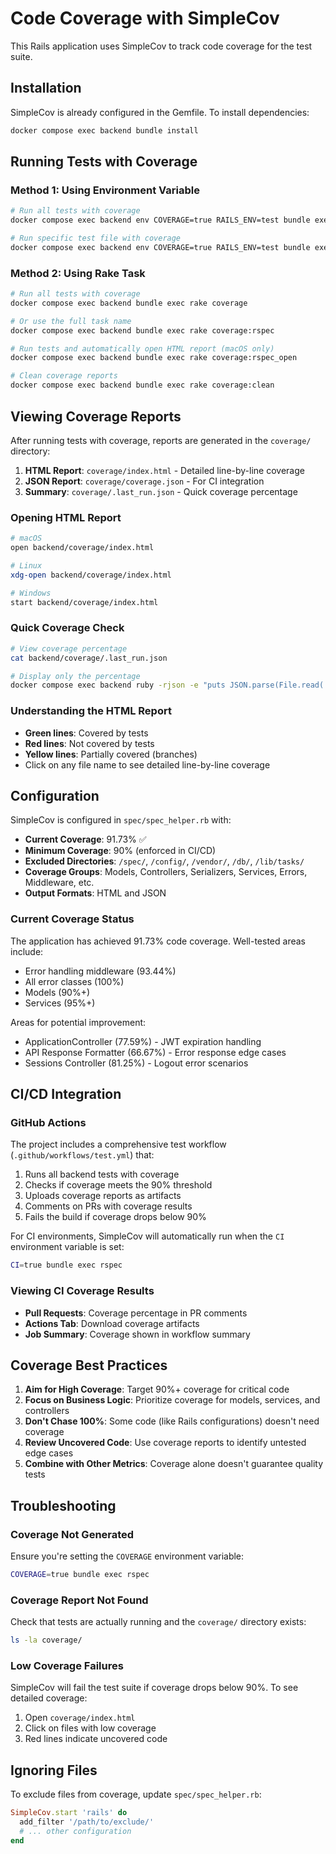 # Code Coverage with SimpleCov

This Rails application uses SimpleCov to track code coverage for the test suite.

## Installation

SimpleCov is already configured in the Gemfile. To install dependencies:

```bash
docker compose exec backend bundle install
```

## Running Tests with Coverage

### Method 1: Using Environment Variable

```bash
# Run all tests with coverage
docker compose exec backend env COVERAGE=true RAILS_ENV=test bundle exec rspec

# Run specific test file with coverage
docker compose exec backend env COVERAGE=true RAILS_ENV=test bundle exec rspec spec/models/todo_spec.rb
```

### Method 2: Using Rake Task

```bash
# Run all tests with coverage
docker compose exec backend bundle exec rake coverage

# Or use the full task name
docker compose exec backend bundle exec rake coverage:rspec

# Run tests and automatically open HTML report (macOS only)
docker compose exec backend bundle exec rake coverage:rspec_open

# Clean coverage reports
docker compose exec backend bundle exec rake coverage:clean
```

## Viewing Coverage Reports

After running tests with coverage, reports are generated in the `coverage/` directory:

1. **HTML Report**: `coverage/index.html` - Detailed line-by-line coverage
2. **JSON Report**: `coverage/coverage.json` - For CI integration
3. **Summary**: `coverage/.last_run.json` - Quick coverage percentage

### Opening HTML Report

```bash
# macOS
open backend/coverage/index.html

# Linux
xdg-open backend/coverage/index.html

# Windows
start backend/coverage/index.html
```

### Quick Coverage Check

```bash
# View coverage percentage
cat backend/coverage/.last_run.json

# Display only the percentage
docker compose exec backend ruby -rjson -e "puts JSON.parse(File.read('coverage/.last_run.json'))['result']['line'].to_s + '%'"
```

### Understanding the HTML Report

- **Green lines**: Covered by tests
- **Red lines**: Not covered by tests  
- **Yellow lines**: Partially covered (branches)
- Click on any file name to see detailed line-by-line coverage

## Configuration

SimpleCov is configured in `spec/spec_helper.rb` with:

- **Current Coverage**: 91.73% ✅
- **Minimum Coverage**: 90% (enforced in CI/CD)
- **Excluded Directories**: `/spec/`, `/config/`, `/vendor/`, `/db/`, `/lib/tasks/`
- **Coverage Groups**: Models, Controllers, Serializers, Services, Errors, Middleware, etc.
- **Output Formats**: HTML and JSON

### Current Coverage Status

The application has achieved 91.73% code coverage. Well-tested areas include:
- Error handling middleware (93.44%)
- All error classes (100%)
- Models (90%+)
- Services (95%+)

Areas for potential improvement:
- ApplicationController (77.59%) - JWT expiration handling
- API Response Formatter (66.67%) - Error response edge cases
- Sessions Controller (81.25%) - Logout error scenarios

## CI/CD Integration

### GitHub Actions

The project includes a comprehensive test workflow (`.github/workflows/test.yml`) that:

1. Runs all backend tests with coverage
2. Checks if coverage meets the 90% threshold
3. Uploads coverage reports as artifacts
4. Comments on PRs with coverage results
5. Fails the build if coverage drops below 90%

For CI environments, SimpleCov will automatically run when the `CI` environment variable is set:

```bash
CI=true bundle exec rspec
```

### Viewing CI Coverage Results

- **Pull Requests**: Coverage percentage in PR comments
- **Actions Tab**: Download coverage artifacts
- **Job Summary**: Coverage shown in workflow summary

## Coverage Best Practices

1. **Aim for High Coverage**: Target 90%+ coverage for critical code
2. **Focus on Business Logic**: Prioritize coverage for models, services, and controllers
3. **Don't Chase 100%**: Some code (like Rails configurations) doesn't need coverage
4. **Review Uncovered Code**: Use coverage reports to identify untested edge cases
5. **Combine with Other Metrics**: Coverage alone doesn't guarantee quality tests

## Troubleshooting

### Coverage Not Generated

Ensure you're setting the `COVERAGE` environment variable:
```bash
COVERAGE=true bundle exec rspec
```

### Coverage Report Not Found

Check that tests are actually running and the `coverage/` directory exists:
```bash
ls -la coverage/
```

### Low Coverage Failures

SimpleCov will fail the test suite if coverage drops below 90%. To see detailed coverage:
1. Open `coverage/index.html`
2. Click on files with low coverage
3. Red lines indicate uncovered code

## Ignoring Files

To exclude files from coverage, update `spec/spec_helper.rb`:

```ruby
SimpleCov.start 'rails' do
  add_filter '/path/to/exclude/'
  # ... other configuration
end
```